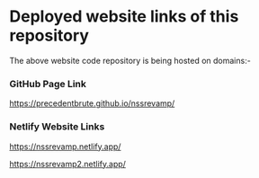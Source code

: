 # Deployed website links of this repository

The above website code repository is being hosted on domains:-

### GitHub Page Link

https://precedentbrute.github.io/nssrevamp/

### Netlify Website Links

https://nssrevamp.netlify.app/

https://nssrevamp2.netlify.app/
